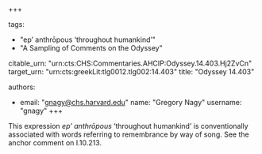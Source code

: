 +++

tags:
- "ep’ anthrōpous ‘throughout humankind’"
- "A Sampling of Comments on the Odyssey"

citable_urn: "urn:cts:CHS:Commentaries.AHCIP:Odyssey.14.403.Hj2ZvCn"
target_urn: "urn:cts:greekLit:tlg0012.tlg002:14.403"
title: "Odyssey 14.403"

authors:
- email: "gnagy@chs.harvard.edu"
  name: "Gregory Nagy"
  username: "gnagy"
+++

<p>This expression <em>ep’ anthrōpous</em> ‘throughout humankind’ is conventionally associated with words referring to remembrance by way of song. See the anchor comment on I.10.213.  </p>